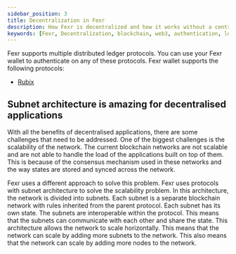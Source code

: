 ```yaml
---
sidebar_position: 3
title: Decentralization in Fexr
description: How Fexr is decentralized and how it works without a central authority
keywords: [Fexr, Decentralization, blockchain, web3, authentication, login, cryptographically, secure, platform]
---
```


Fexr supports multiple distributed ledger protocols. You can use your Fexr wallet to authenticate on any of these protocols. Fexr wallet supports the following protocols:

- [Rubix](https://rubix.net)

## Subnet architecture is amazing for decentralised applications

With all the benefits of decentralised applications, there are some challenges that need to be addressed. One of the biggest challenges is the scalability of the network. The current blockchain networks are not scalable and are not able to handle the load of the applications built on top of them. This is because of the consensus mechanism used in these networks and the way states are stored and synced across the network.

Fexr uses a different approach to solve this problem. Fexr uses protocols with subnet architecture to solve the scalability problem. In this architecture, the network is divided into subnets. Each subnet is a separate blockchain network with rules inherited from the parent protocol. Each subnet has its own state. The subnets are interoperable within the protocol. This means that the subnets can communicate with each other and share the state. This architecture allows the network to scale horizontally. This means that the network can scale by adding more subnets to the network. This also means that the network can scale by adding more nodes to the network.
